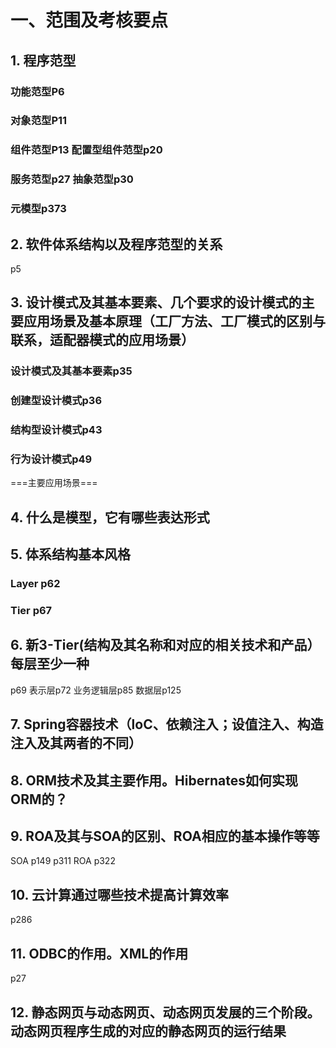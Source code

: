 # 一、范围及考核要点
## 1. 程序范型
### 功能范型P6
### 对象范型P11
### 组件范型P13  配置型组件范型p20
### 服务范型p27 抽象范型p30
### 元模型p373


## 2. 软件体系结构以及程序范型的关系
p5



## 3. 设计模式及其基本要素、几个要求的设计模式的主要应用场景及基本原理（工厂方法、工厂模式的区别与联系，适配器模式的应用场景）
### 设计模式及其基本要素p35
### 创建型设计模式p36
### 结构型设计模式p43
### 行为设计模式p49
===主要应用场景===


## 4. 什么是模型，它有哪些表达形式


## 5. 体系结构基本风格
### Layer p62
### Tier p67

## 6. 新3-Tier(结构及其名称和对应的相关技术和产品）每层至少一种
p69
表示层p72
业务逻辑层p85
数据层p125

## 7. Spring容器技术（loC、依赖注入；设值注入、构造注入及其两者的不同）


## 8. ORM技术及其主要作用。Hibernates如何实现ORM的？


## 9. ROA及其与SOA的区别、ROA相应的基本操作等等
SOA p149 p311
ROA p322

## 10. 云计算通过哪些技术提高计算效率
p286

## 11. ODBC的作用。XML的作用
p27

## 12. 静态网页与动态网页、动态网页发展的三个阶段。动态网页程序生成的对应的静态网页的运行结果